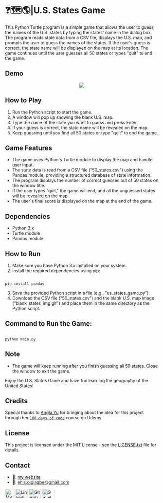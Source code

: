 # ❓🗺️🌎|U.S. States Game 

This Python Turtle program is a simple game that allows the user to guess the names of the U.S. states by typing the states' name in the dialog box. The program reads state data from a CSV file, displays the U.S. map, and prompts the user to guess the names of the states. If the user's guess is correct, the state name will be displayed on the map at its location. The game continues until the user guesses all 50 states or types "quit" to end the game.

## Demo
<div align= "center">
  <img src = "https://github.com/Ehiane/100_days_of_code_in_python-Projects/assets/79903725/62824518-1434-4acd-96ff-f83b5ad2c735">
</div>


## How to Play

1. Run the Python script to start the game.
2. A window will pop up showing the blank U.S. map.
3. Type the name of the state you want to guess and press Enter.
4. If your guess is correct, the state name will be revealed on the map.
5. Keep guessing until you find all 50 states or type "quit" to end the game.

## Game Features

- The game uses Python's Turtle module to display the map and handle user input.
- The state data is read from a CSV file ("50_states.csv") using the Pandas module, providing a structured database of state information.
- The program displays the number of correct guesses out of 50 states on the window title.
- If the user types "quit," the game will end, and all the unguessed states will be revealed on the map.
- The user's final score is displayed on the map at the end of the game.

## Dependencies

- Python 3.x
- Turtle module
- Pandas module

## How to Run

1. Make sure you have Python 3.x installed on your system.
2. Install the required dependencies using pip:
```

pip install pandas
```
3. Save the provided Python script in a file (e.g., "us_states_game.py").
4. Download the CSV file ("50_states.csv") and the blank U.S. map image ("blank_states_img.gif") and place them in the same directory as the Python script.

## Command to Run the Game:
```

python main.py
```


## Note

- The game will keep running after you finish guessing all 50 states. Close the window to exit the game.

Enjoy the U.S. States Game and have fun learning the geography of the United States!

## Credits

Special thanks to [Angla Yu](https://twitter.com/yu_angela) for bringing about the idea for this project through her [`100 days of code`](https://www.udemy.com/course/100-days-of-code/) course on Udemy


## License

This project is licensed under the MIT License - see the [LICENSE.txt](LICENSE.txt) file for details.


## Contact
*  🔗: [my website](http://www.ehiane.info/) 
*  📧: ehis.oigiagbe@gmail.com
<p align="left">
    <a href="http://www.ehiane.info/" target="_blank"><img align="center" src="https://github.com/Ehiane/100_days_of_code_in_python-Projects/assets/79903725/55af3614-5f7d-4774-be46-e26a1d98f97d" alt="My Website" height="30" width="30" /></a>
    <a href="https://www.linkedin.com/in/ehiane-oigiagbe/" target="_blank"><img align="center" src="https://raw.githubusercontent.com/rahuldkjain/github-profile-readme-generator/master/src/images/icons/Social/linked-in-alt.svg" alt="LinkedIn" height="30" width="40" /></a>
    <a href="https://github.com/Ehiane" target="_blank"><img align="center" src="https://raw.githubusercontent.com/rahuldkjain/github-profile-readme-generator/master/src/images/icons/Social/github.svg" alt="GitHub" height="30" width="40" /></a>
    <a href="mailto:ehis.oigiagbe@gmail.com" target="_blank"><img align="center" src="https://github.com/Ehiane/100_days_of_code_in_python-Projects/assets/79903725/5018798f-b468-4411-897a-085da028be38" alt="Gmail" height="30" width="40" /></a>
</p>

